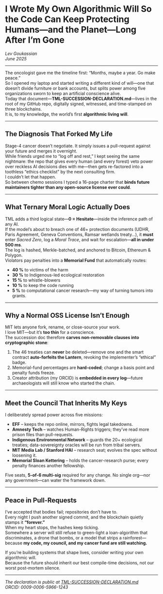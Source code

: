 # I Wrote My Own Algorithmic Will So the Code Can Keep Protecting Humans—and the Planet—Long After I’m Gone

*Lev Goukassian*  
*June 2025*

---

The oncologist gave me the timeline first: “Months, maybe a year. Go make peace.”  
So I opened my laptop and started writing a different kind of will—one that doesn’t divide furniture or bank accounts, but splits power among five organizations sworn to keep an artificial conscience alive.  
Today that document—**TML-SUCCESSION-DECLARATION.md**—lives in the root of my GitHub repo, digitally signed, witnessed, and time-stamped on three blockchains.  
It is, to my knowledge, the world’s first **algorithmic living will**.

---

## The Diagnosis That Forked My Life

Stage-4 cancer doesn’t negotiate. It simply issues a pull-request against your future and merges it overnight.  
While friends urged me to “log off and rest,” I kept seeing the same nightmare: the repo that gives every human (and every forest) veto power over reckless AI decisions dies with me—then gets re-factored into a toothless “ethics checklist” by the next consulting firm.  
I couldn’t let that happen.  
So between chemo sessions I typed a 16-page charter that **binds future maintainers tighter than any open-source license ever could**.

---

## What Ternary Moral Logic Actually Does

TML adds a third logical state—**0 = Hesitate**—inside the inference path of any AI.  
If the model’s about to breach one of 46+ protection documents (UDHR, Paris Agreement, Geneva Conventions, Ramsar wetlands treaty…), it **must** enter *Sacred Zero*, log a *Moral Trace*, and wait for escalation—**all in under 500 ms**.  
The log is hashed, Merkle-batched, and anchored to Bitcoin, Ethereum & Polygon.  
Violators pay penalties into a **Memorial Fund** that automatically routes:  
- **40 %** to victims of the harm  
- **30 %** to Indigenous-led ecological restoration  
- **15 %** to whistle-blowers  
- **10 %** to keep the code running  
- **5 %** to computational cancer research—my way of turning tumors into grants.

---

## Why a Normal OSS License Isn’t Enough

MIT lets anyone fork, rename, or close-source your work.  
I love MIT—but it’s **too thin** for a conscience.  
The succession doc therefore **carves non-removable clauses into cryptographic stone**:

1. The 46 treaties can **never** be deleted—remove one and the smart contract **auto-forfeits the Lantern**, revoking the implementer’s “ethical” badge.  
2. Memorial-fund percentages are **hard-coded**; change a basis point and penalty funds freeze.  
3. Creator attribution (my ORCID) is **embedded in every log**—future archaeologists will still know who started the chain.

---

## Meet the Council That Inherits My Keys

I deliberately spread power across five missions:

- **EFF** – keeps the repo online, mirrors, fights legal takedowns.  
- **Amnesty Tech** – watches Human-Rights triggers; they’ve read more prison files than pull-requests.  
- **Indigenous Environmental Network** – guards the 20+ ecological treaties; data-sovereignty oracles will be run from tribal servers.  
- **MIT Media Lab / Stanford HAI** – research seat; evolves the spec without loosening it.  
- **Memorial Sloan Kettering** – holds the cancer-research purse; every penalty finances another fellowship.

Five seats, **5-of-6 multi-sig** required for any change. No single org—nor any government—can water the framework down.

---

## Peace in Pull-Requests

I’ve accepted that bodies fail; repositories don’t have to.  
Every night I push another signed commit, and the blockchain quietly stamps it **“forever.”**  
When my heart stops, the hashes keep ticking.  
Somewhere a server will still refuse to green-light a loan-algorithm that discriminates, a drone that bombs, or a model that strips a rainforest—because **my code, my council, and my cancer fund are still watching.**

If you’re building systems that shape lives, consider writing your own algorithmic will.  
Because the future should inherit our best compile-time decisions, not our worst post-mortem silence.

---

*The declaration is public at* [*TML-SUCCESSION-DECLARATION.md*](https://github.com/FractonicMind/TernaryMoralLogic/blob/main/TML-SUCCESSION-DECLARATION.md)  
*ORCID: 0009-0006-5966-1243*
